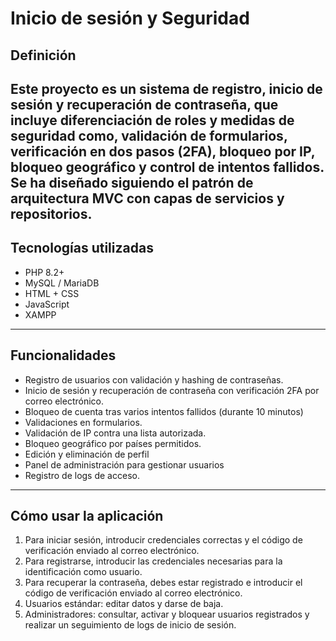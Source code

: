 # Inicio de sesión y Seguridad
## Definición
Este proyecto es un sistema de registro, inicio de sesión y recuperación de contraseña, que incluye diferenciación de roles y medidas de seguridad como, validación de formularios, verificación en dos pasos (2FA), bloqueo por IP, bloqueo geográfico y control de intentos fallidos. Se ha diseñado siguiendo el patrón de arquitectura MVC con capas de servicios y repositorios.
---
## Tecnologías utilizadas
- PHP 8.2+
- MySQL / MariaDB
- HTML + CSS
- JavaScript
- XAMPP
---
## Funcionalidades
- Registro de usuarios con validación y hashing de contraseñas.
- Inicio de sesión y recuperación de contraseña con verificación 2FA por correo electrónico.
- Bloqueo de cuenta tras varios intentos fallidos (durante 10 minutos)
- Validaciones en formularios.
- Validación de IP contra una lista autorizada.
- Bloqueo geográfico por países permitidos.
- Edición y eliminación de perfil
- Panel de administración para gestionar usuarios
- Registro de logs de acceso.
---
## Cómo usar la aplicación
1. Para iniciar sesión, introducir credenciales correctas y el código de verificación enviado al correo electrónico.
2. Para registrarse, introducir las credenciales necesarias para la identificación como usuario.
3. Para recuperar la contraseña, debes estar registrado e introducir el código de verificación enviado al correo electrónico.
4. Usuarios estándar: editar datos y darse de baja.
5. Administradores: consultar, activar y bloquear usuarios registrados y realizar un seguimiento de logs de inicio de sesión.

